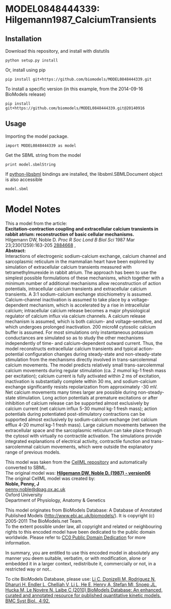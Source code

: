 # MODEL0848444339: Hilgemann1987_CalciumTransients

## Installation

Download this repository, and install with distutils

`python setup.py install`

Or, install using pip

`pip install git+https://github.com/biomodels/MODEL0848444339.git`

To install a specific version (in this example, from the 2014-09-16 BioModels release)

`pip install git+https://github.com/biomodels/MODEL0848444339.git@20140916`

## Usage

Importing the model package.

`import MODEL0848444339 as model`

Get the SBML string from the model

`print model.sbmlString`

If [python-libsbml](https://pypi.python.org/pypi/python-libsbml) bindings are
installed, the libsbml.SBMLDocument object is also accessible

`model.sbml`


# Model Notes


This a model from the article:  
**Excitation-contraction coupling and extracellular calcium transients in rabbit atrium: reconstruction of basic cellular mechanisms.**   
Hilgemann DW, Noble D. _Proc R Soc Lond B Biol Sci_ 1987 Mar
23;230(1259):163-205 [2884668](http://www.ncbi.nlm.nih.gov/pubmed/2884668) ,  
**Abstract:**   
Interactions of electrogenic sodium-calcium exchange, calcium channel and
sarcoplasmic reticulum in the mammalian heart have been explored by simulation
of extracellular calcium transients measured with tetramethylmurexide in
rabbit atrium. The approach has been to use the simplest possible formulations
of these mechanisms, which together with a minimum number of additional
mechanisms allow reconstruction of action potentials, intracellular calcium
transients and extracellular calcium transients. A 3:1 sodium-calcium exchange
stoichiometry is assumed. Calcium-channel inactivation is assumed to take
place by a voltage-dependent mechanism, which is accelerated by a rise in
intracellular calcium; intracellular calcium release becomes a major
physiological regulator of calcium influx via calcium channels. A calcium
release mechanism is assumed, which is both calcium- and voltage-sensitive,
and which undergoes prolonged inactivation. 200 microM cytosolic calcium
buffer is assumed. For most simulations only instantaneous potassium
conductances are simulated so as to study the other mechanisms independently
of time- and calcium-dependent outward current. Thus, the model reconstructs
extracellular calcium transients and typical action-potential configuration
changes during steady-state and non-steady-state stimulation from the
mechanisms directly involved in trans-sarcolemmal calcium movements. The model
predicts relatively small trans-sarcolemmal calcium movements during regular
stimulation (ca. 2 mumol kg-1 fresh mass per excitation); calcium current is
fully activated within 2 ms of excitation, inactivation is substantially
complete within 30 ms, and sodium-calcium exchange significantly resists
repolarization from approximately -30 mV. Net calcium movements many times
larger are possible during non-steady-state stimulation. Long action
potentials at premature excitations or after inhibition of calcium release can
be supported almost exclusively by calcium current (net calcium influx 5-30
mumol kg-1 fresh mass); action potentials during potentiated post-stimulatory
contractions can be supported almost exclusively by sodium-calcium exchange
(net calcium efflux 4-20 mumol kg-1 fresh mass). Large calcium movements
between the extracellular space and the sarcoplasmic reticulum can take place
through the cytosol with virtually no contractile activation. The simulations
provide integrated explanations of electrical activity, contractile function
and trans-sarcolemmal calcium movements, which were outside the explanatory
range of previous models.

This model was taken from the [CellML
repository](http://www.cellml.org/models) and automatically converted to SBML.  
The original model was: [ **Hilgemann DW, Noble D. (1987) - version06**
](http://www.cellml.org/models/hilgemann_noble_1987_version06)  
The original CellML model was created by:  
**Noble, Penny, J**   
penny.noble@dpag.ox.ac.uk  
Oxford University  
Department of Physiology, Anatomy & Genetics  

This model originates from BioModels Database: A Database of Annotated
Published Models (http://www.ebi.ac.uk/biomodels/). It is copyright (c)
2005-2011 The BioModels.net Team.  
To the extent possible under law, all copyright and related or neighbouring
rights to this encoded model have been dedicated to the public domain
worldwide. Please refer to [CC0 Public Domain
Dedication](http://creativecommons.org/publicdomain/zero/1.0/) for more
information.

In summary, you are entitled to use this encoded model in absolutely any
manner you deem suitable, verbatim, or with modification, alone or embedded it
in a larger context, redistribute it, commercially or not, in a restricted way
or not..  
  
To cite BioModels Database, please use: [Li C, Donizelli M, Rodriguez N,
Dharuri H, Endler L, Chelliah V, Li L, He E, Henry A, Stefan MI, Snoep JL,
Hucka M, Le Novère N, Laibe C (2010) BioModels Database: An enhanced, curated
and annotated resource for published quantitative kinetic models. BMC Syst
Biol., 4:92.](http://www.ncbi.nlm.nih.gov/pubmed/20587024)


